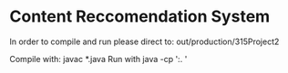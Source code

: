 # Content Reccomendation System

In order to compile and run please direct to: out/production/315Project2

Compile with: javac *.java
Run with java -cp ':. '

